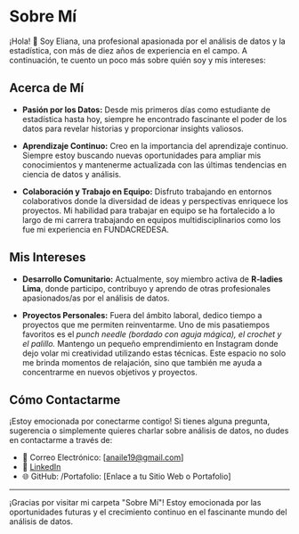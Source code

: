 # Sobre Mí

¡Hola! 👋 Soy Eliana, una profesional apasionada por el análisis de datos y la estadística, con más de diez años de experiencia en el campo. A continuación, te cuento un poco más sobre quién soy y mis intereses:

## Acerca de Mí

- **Pasión por los Datos:** Desde mis primeros días como estudiante de estadística hasta hoy, siempre he encontrado fascinante el poder de los datos para revelar historias y proporcionar insights valiosos.

- **Aprendizaje Continuo:** Creo en la importancia del aprendizaje continuo. Siempre estoy buscando nuevas oportunidades para ampliar mis conocimientos y mantenerme actualizada con las últimas tendencias en ciencia de datos y análisis.

- **Colaboración y Trabajo en Equipo:** Disfruto trabajando en entornos colaborativos donde la diversidad de ideas y perspectivas enriquece los proyectos. Mi habilidad para trabajar en equipo se ha fortalecido a lo largo de mi carrera trabajando en equipos multidisciplinarios como los fue mi experiencia en FUNDACREDESA.

## Mis Intereses

- **Desarrollo Comunitario:** Actualmente, soy miembro activa de **R-ladies Lima**, donde participo, contribuyo y aprendo de otras profesionales apasionados/as por el análisis de datos.

- **Proyectos Personales:** Fuera del ámbito laboral, dedico tiempo a proyectos que me permiten reinventarme. Uno de mis pasatiempos favoritos es el *punch needle (bordado con aguja mágica), el crochet y el palillo.* Mantengo un pequeño emprendimiento en Instagram donde dejo volar mi creatividad utilizando estas técnicas. Este espacio no solo me brinda momentos de relajación, sino que también me ayuda a concentrarme en nuevos objetivos y proyectos. 

## Cómo Contactarme

¡Estoy emocionada por conectarme contigo! Si tienes alguna pregunta, sugerencia o simplemente quieres charlar sobre análisis de datos, no dudes en contactarme a través de:

- 📧 Correo Electrónico: [anaile19@gmail.com]
- 🔗 [LinkedIn](https://www.linkedin.com/in/salabori/) 
- 🌐 GitHub: /Portafolio: [Enlace a tu Sitio Web o Portafolio]

---
¡Gracias por visitar mi carpeta "Sobre Mí"! Estoy emocionada por las oportunidades futuras y el crecimiento continuo en el fascinante mundo del análisis de datos.



